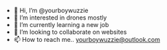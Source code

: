 - 👋 Hi, I’m @yourboywuzzie
- 👀 I’m interested in drones mostly 
- 🌱 I’m currently learning a new job
- 💞️ I’m looking to collaborate on websites 
- 📫 How to reach me.. yourboywuzzie@outlook.com

<!---
yourboywuzzie/yourboywuzzie is a ✨ special ✨ repository because its `README.md` (this file) appears on your GitHub profile.
You can click the Preview link to take a look at your changes.
--->
